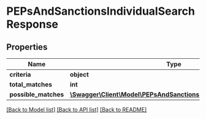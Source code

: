 # PEPsAndSanctionsIndividualSearchResponse

## Properties
Name | Type | Description | Notes
------------ | ------------- | ------------- | -------------
**criteria** | **object** |  | 
**total_matches** | **int** |  | [optional] 
**possible_matches** | [**\Swagger\Client\Model\PEPsAndSanctionsPossibleIndividualMatch[]**](PEPsAndSanctionsPossibleIndividualMatch.md) |  | [optional] 

[[Back to Model list]](../README.md#documentation-for-models) [[Back to API list]](../README.md#documentation-for-api-endpoints) [[Back to README]](../README.md)


